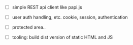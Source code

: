 
- [ ] simple REST api client like papi.js

- [ ] user auth handling, etc. cookie, session, authentication

- [ ] protected area..

- [ ] tooling: build dist version of static HTML and JS
